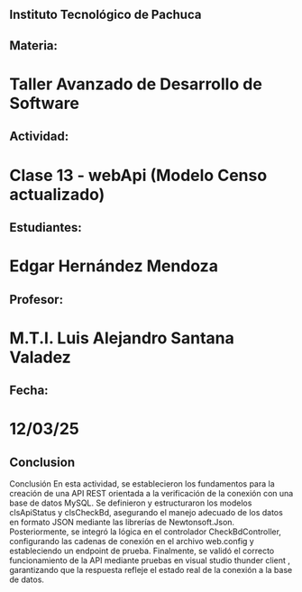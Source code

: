 ## Instituto Tecnológico de Pachuca

## Materia:
# Taller Avanzado de Desarrollo de Software

## Actividad:
# Clase 13 - webApi (Modelo Censo actualizado)


## Estudiantes:
# Edgar Hernández Mendoza

## Profesor:
 # M.T.I. Luis Alejandro Santana Valadez

## Fecha:
# 12/03/25

## Conclusion
Conclusión
En esta actividad, se establecieron los fundamentos para la creación de una API REST orientada a la verificación de la conexión con una base de datos MySQL. Se definieron y estructuraron los modelos clsApiStatus y clsCheckBd, asegurando el manejo adecuado de los datos en formato JSON mediante las librerías de Newtonsoft.Json. Posteriormente, se integró la lógica en el controlador CheckBdController, configurando las cadenas de conexión en el archivo web.config y estableciendo un endpoint de prueba. Finalmente, se validó el correcto funcionamiento de la API mediante pruebas en visual studio thunder client , garantizando que la respuesta refleje el estado real de la conexión a la base de datos.